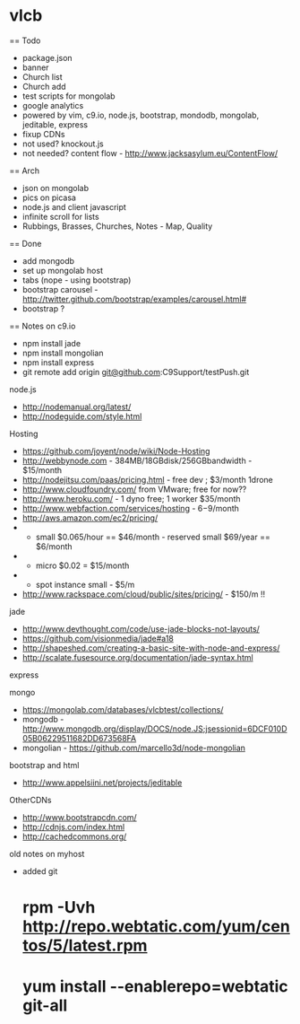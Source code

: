 vlcb
====

== Todo
- package.json
- banner
- Church list
- Church add
- test scripts for mongolab
- google analytics
- powered by vim, c9.io, node.js, bootstrap, mondodb, mongolab, jeditable, express
- fixup CDNs
- not used? knockout.js
- not needed? content flow - http://www.jacksasylum.eu/ContentFlow/

== Arch
- json on mongolab
- pics on picasa
- node.js and client javascript
- infinite scroll for lists
- Rubbings, Brasses, Churches, Notes - Map, Quality

== Done
- add mongodb
- set up mongolab host
- tabs (nope - using bootstrap)
- bootstrap carousel - http://twitter.github.com/bootstrap/examples/carousel.html#
- bootstrap ?

== Notes on c9.io
- npm install jade
- npm install mongolian
- npm install express
- git remote add origin git@github.com:C9Support/testPush.git 

node.js
* http://nodemanual.org/latest/
* http://nodeguide.com/style.html

Hosting
* https://github.com/joyent/node/wiki/Node-Hosting
* http://webbynode.com - 384MB/18GBdisk/256GBbandwidth - $15/month
* http://nodejitsu.com/paas/pricing.html - free dev ; $3/month 1drone
* http://www.cloudfoundry.com/ from VMware; free for now??
* http://www.heroku.com/ - 1 dyno free; 1 worker $35/month
* http://www.webfaction.com/services/hosting  - $6-$9/month
* http://aws.amazon.com/ec2/pricing/
* * small $0.065/hour == $46/month   - reserved small $69/year == $6/month
* * micro $0.02 = $15/month
* * spot instance small - $5/m
* http://www.rackspace.com/cloud/public/sites/pricing/ - $150/m !!

jade
* http://www.devthought.com/code/use-jade-blocks-not-layouts/
* https://github.com/visionmedia/jade#a18
* http://shapeshed.com/creating-a-basic-site-with-node-and-express/
* http://scalate.fusesource.org/documentation/jade-syntax.html

express

mongo
* https://mongolab.com/databases/vlcbtest/collections/
* mongodb - http://www.mongodb.org/display/DOCS/node.JS;jsessionid=6DCF010D05B06229511682DD673568FA
* mongolian - https://github.com/marcello3d/node-mongolian

bootstrap and html
* http://www.appelsiini.net/projects/jeditable

OtherCDNs
* http://www.bootstrapcdn.com/
* http://cdnjs.com/index.html
* http://cachedcommons.org/


old notes on myhost
* added git
    # rpm -Uvh http://repo.webtatic.com/yum/centos/5/latest.rpm
	# yum install --enablerepo=webtatic git-all